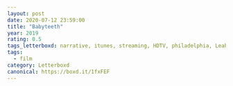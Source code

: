```yaml
---
layout: post 
date: 2020-07-12 23:59:00
title: "Babyteeth"
year: 2019
rating: 0.5
tags_letterboxd: narrative, itunes, streaming, HDTV, philadelphia, Leah, film club
tags:
  - film
category: Letterboxd
canonical: https://boxd.it/1fxFEF
---
```

